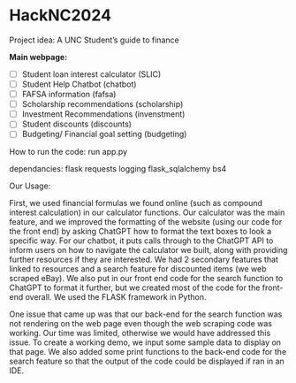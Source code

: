 # HackNC2024
Project idea: A UNC Student’s guide to finance 

**Main webpage:**

- [ ]  Student loan interest calculator (SLIC)
- [ ]  Student Help Chatbot (chatbot)
- [ ]  FAFSA information (fafsa)
- [ ]  Scholarship recommendations (scholarship)
- [ ]  Investment Recommendations (invenstment)
- [ ]  Student discounts (discounts)
- [ ]  Budgeting/ Financial goal setting (budgeting)

How to run the code:
run app.py 

dependancies:
flask
requests
logging
flask_sqlalchemy
bs4

Our Usage:

First, we used financial formulas we found online (such as compound interest calculation) in our calculator functions. Our calculator was the main feature, and we improved the formatting of the website (using our code for the front end) by asking ChatGPT how to format the text boxes to look a specific way. For our chatbot, it puts calls through to the ChatGPT API to inform users on how to navigate the calculator we built, along with providing further resources if they are interested. We had 2 secondary features that linked to resources and a search feature for discounted items (we web scraped eBay). We also put in our front end code for the search function to ChatGPT to format it further, but we created most of the code for the front-end overall. We used the FLASK framework in Python.

One issue that came up was that our back-end for the search function was not rendering on the web page even though the web scraping code was working. Our time was limited, otherwise we would have addressed this issue. To create a working demo, we input some sample data to display on that page. We also added some print functions to the back-end code for the search feature so that the output of the code could be displayed if ran in an IDE.
